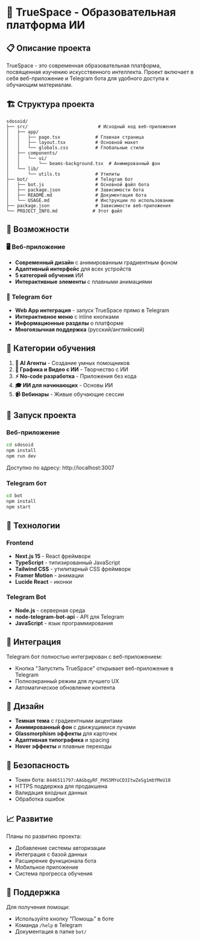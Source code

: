 # 🚀 TrueSpace - Образовательная платформа ИИ

## 📋 Описание проекта

TrueSpace - это современная образовательная платформа, посвященная изучению искусственного интеллекта. Проект включает в себя веб-приложение и Telegram бота для удобного доступа к обучающим материалам.

## 🏗 Структура проекта

```
sdosoid/
├── src/                          # Исходный код веб-приложения
│   ├── app/
│   │   ├── page.tsx             # Главная страница
│   │   ├── layout.tsx           # Основной макет
│   │   └── globals.css          # Глобальные стили
│   ├── components/
│   │   └── ui/
│   │       └── beams-background.tsx  # Анимированный фон
│   └── lib/
│       └── utils.ts             # Утилиты
├── bot/                         # Telegram бот
│   ├── bot.js                   # Основной файл бота
│   ├── package.json             # Зависимости бота
│   ├── README.md                # Документация бота
│   └── USAGE.md                 # Инструкции по использованию
├── package.json                 # Зависимости веб-приложения
└── PROJECT_INFO.md             # Этот файл
```

## 🌟 Возможности

### 🖥 Веб-приложение
- **Современный дизайн** с анимированным градиентным фоном
- **Адаптивный интерфейс** для всех устройств
- **5 категорий обучения** ИИ
- **Интерактивные элементы** с плавными анимациями

### 🤖 Telegram бот
- **Web App интеграция** - запуск TrueSpace прямо в Telegram
- **Интерактивное меню** с inline кнопками
- **Информационные разделы** о платформе
- **Многоязычная поддержка** (русский/английский)

## 🎯 Категории обучения

1. **🤖 AI Агенты** - Создание умных помощников
2. **🎨 Графика и Видео с ИИ** - Творчество с ИИ  
3. **⚡ No-code разработка** - Приложения без кода
4. **🎓 ИИ для начинающих** - Основы ИИ
5. **📹 Вебинары** - Живые обучающие сессии

## 🚀 Запуск проекта

### Веб-приложение
```bash
cd sdosoid
npm install
npm run dev
```
Доступно по адресу: http://localhost:3007

### Telegram бот
```bash
cd bot
npm install
npm start
```

## 🔧 Технологии

### Frontend
- **Next.js 15** - React фреймворк
- **TypeScript** - типизированный JavaScript
- **Tailwind CSS** - утилитарный CSS фреймворк
- **Framer Motion** - анимации
- **Lucide React** - иконки

### Telegram Bot
- **Node.js** - серверная среда
- **node-telegram-bot-api** - API для Telegram
- **JavaScript** - язык программирования

## 📱 Интеграция

Telegram бот полностью интегрирован с веб-приложением:
- Кнопка "Запустить TrueSpace" открывает веб-приложение в Telegram
- Полноэкранный режим для лучшего UX
- Автоматическое обновление контента

## 🎨 Дизайн

- **Темная тема** с градиентными акцентами
- **Анимированный фон** с движущимися лучами
- **Glassmorphism эффекты** для карточек
- **Адаптивная типографика** и spacing
- **Hover эффекты** и плавные переходы

## 🔐 Безопасность

- Токен бота: `8446511797:AAGbqyRF_PHS5MYoCD3ItwZeSg1mbYMeU10`
- HTTPS поддержка для продакшена
- Валидация входных данных
- Обработка ошибок

## 📈 Развитие

Планы по развитию проекта:
- Добавление системы авторизации
- Интеграция с базой данных
- Расширение функционала бота
- Мобильное приложение
- Система прогресса обучения

## 🤝 Поддержка

Для получения помощи:
- Используйте кнопку "Помощь" в боте
- Команда `/help` в Telegram
- Документация в папке `bot/`